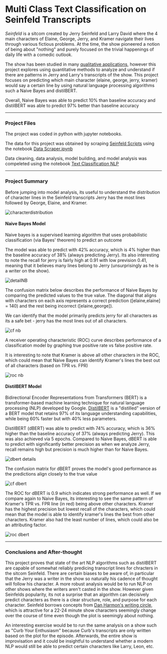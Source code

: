 # Multi Class Text Classification on Seinfeld Transcripts
*Seinfeld* is a sitcom created by Jerry Seinfeld and Larry David where the 4 main characters of Elaine, George, Jerry,
and Kramer navigate their lives through various fictious problems. At the time, the show pioneered a notion of being
about "nothing" and purely focused on the trivial happenings of daily life with a comedic outlook.

The show has been studied in many [qualitative applications](https://www.youtube.com/watch?v=sp79Q8Scyi8), however this project explores using quantitative
methods to analyze and understand if there are patterns in Jerry and Larry's transcripts of the show. This project
focuses on predicting which main character (elaine, george, jerry, kramer) would say a certain line by using natural 
language processing algorithms such a Naive Bayes and distilBERT.

Overall, Naive Bayes was able to predict 10% than baseline accuracy and distilBERT was able to predict 97% better than
baseline accuracy

--------
### Project Files

The project was coded in python with jupyter notebooks.

The data for this project was obtained by scraping [Seinfeld Scripts](https://www.seinfeldscripts.com/seinfeld-scripts.html)
using the notebook [Data Scraper.ipynb](https://github.com/Victor-Denisov/Seinfield-Transcripts-NLP/blob/main/Data%20Scraper.ipynb)

Data cleaning, data analysis, model building, and model analysis was compeleted using the notebook [Text Classification NLP](https://github.com/Victor-Denisov/Seinfield-Transcripts-NLP/blob/main/Data%20Scraper.ipynb)

--------
### Project Summary

Before jumping into model analysis, its useful to understand the distribution of character lines in the Seinfeld transcripts
Jerry has the most lines followed by George, Elaine, and Kramer.

![characterdistribution](https://github.com/Victor-Denisov/Seinfield-Transcripts-NLP/blob/main/images/character_lines_distribution.PNG "Character Distribution")

#### Naive Bayes Model

Naive bayes is a supervised learning algorithm that uses probabilistic classification (via Bayes' theorem) to predict an outcome

The model was able to predict with 42% accuracy, which is 4% higher than the baseline accuracy of 38% (always predicting Jerry).
Its also interesting to note the recall for jerry is fairly high at 0.91 with low prevision 0.41, meaning that it believes many lines belong to Jerry
(unsurprisingly as he is a writer on the show).

![detailNB](https://github.com/Victor-Denisov/Seinfield-Transcripts-NLP/blob/main/images/detail_nb.PNG "NB Details")

The confusion matrix below describes the performance of Naive Bayes by comparing the predicted values to the true value. 
The diagonal that aligns with characters on each axis represents a correct prediction ([elaine,elaine] = 140) and the rest being incorrect
([elaine,george]).

We can identify that the model primarily predicts jerry for all characters as its a safe bet - jerry has the most lines out of all characters.

![cf nb](https://github.com/Victor-Denisov/Seinfield-Transcripts-NLP/blob/main/images/cf_nb.PNG "Confusion Matrix - NB")

A receiver operating characteristic (ROC) curve describes performance of a classification model by graphing true positive rate vs false positive rate.

It is interesting to note that Kramer is above all other characters in the ROC, which could mean that Naive Bayes can identify
Kramer's lines the best out of all characters (based on TPR vs. FPR)

![roc nb](https://github.com/Victor-Denisov/Seinfield-Transcripts-NLP/blob/main/images/roc_nb.PNG "ROC - NB")

#### DistilBERT Model

Bidirectional Encoder Representations from Transformers (BERT) is a transformer-based machine learning technique for natural language processing (NLP) developed by Google.
[DistilBERT](https://huggingface.co/transformers/model_doc/distilbert.html) is a "distilled" version of a BERT model that retains 97% of its language understanding capabilities, 
while being 60% faster but with 40% less parameters.

DistilBERT (dBERT) was able to predict with 74% accuracy, which is 36% higher than the baseline accuracy of 37% (always predicting Jerry). This was also achieved via 5 epochs.
Compared to Naive Bayes, dBERT is able to predict with significantly better precision as when we analyze Jerry, recall remains high but precision is much higher than for Naive Bayes.

![dbert details](https://github.com/Victor-Denisov/Seinfield-Transcripts-NLP/blob/main/images/detail_dbert.PNG "dbert Details")

The confusion matrix for dBERT proves the model's good performance as the predictions align closely to the true value

![cf dbert](https://github.com/Victor-Denisov/Seinfield-Transcripts-NLP/blob/main/images/cf_dbert.PNG "Confusion Matrix - distilBERT")

The ROC for dBERT is 0.9 which indicates strong performance as well. If we compare again to Naive Bayes, its interesting to see the same pattern
of Kramer's TPR vs. FPR line (in red) being above other characters. Kramer has the highest precision but lowest recall of the characters, which could mean that the
model is able to identify kramer's lines the best from other characters. Kramer also had the least number of lines, which could also be an attributing factor.

![roc dbert](https://github.com/Victor-Denisov/Seinfield-Transcripts-NLP/blob/main/images/roc_dbert.PNG "ROC - distilBERT")

--------
### Conclusions and After-thought

This project proves that state of the art NLP algorithms such as distilBERT are capable of somewhat reliably predicing transcript lines for chracters in the sitcom Seinfeld.
There are certain biases to be aware of, in particular that the Jerry was a writer in the show so naturally his cadence of thought will follow his character.
A more robust analysis would be to run NLP on other shows where the writers aren't casted in the show. However given Seinfelds popularity, its not a surprise that an algorithm
can decisively predict characters as there is a clear structure, role, and purpose for each character. Seinfeld borrows concepts from [Dan Harmon's writing circle](https://blog.reedsy.com/guide/story-structure/dan-harmon-story-circle/),
which is attractive for a 22-24 minute show characters seemingly change over the course of time even though the plot is seemingly about nothing.

An interesting exercise would be to run the same analysis on a show such as "Curb Your Enthusiasm" because Curb's transcripts are only written based on the plot for the episode.
Afterwards, the entire show is improvisation and it could be insightful to understand whether a modern NLP would still be able to predict certain characters like Larry, Leon, etc.

